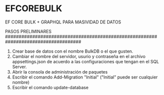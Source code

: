 # EFCOREBULK
EF CORE BULK + GRAPHQL PARA MASIVIDAD DE DATOS

PASOS PRELIMINARES 
####################################################################################

1. Crear base de datos con el nombre BulkDB o el que gusten.
2. Cambiar el nombre del servidor, usurio y contraseña en el archivo appsettings.json de acuerdo a las configuraciones que tengan en el SQL Server.
3. Abrir la consola de administración de paquetes 
4. Escribir el comando Add-Migration "Initial" ("Initial" puede ser cualquier nombre)
5. Escribir el comando update-database
